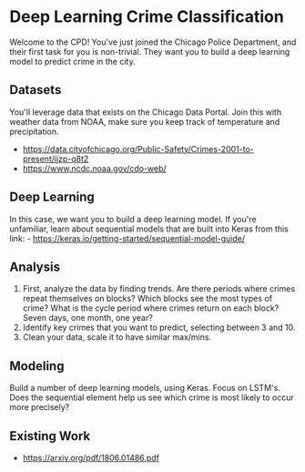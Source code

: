 # Deep Learning Crime Classification
Welcome to the CPD! You've just joined the Chicago Police Department, and their first task for you is non-trivial. They want you to build a deep learning model to predict crime in the city.

## Datasets
You'll leverage data that exists on the Chicago Data Portal. Join this with weather data from NOAA, make sure you keep track of temperature and precipitation. 
- https://data.cityofchicago.org/Public-Safety/Crimes-2001-to-present/ijzp-q8t2  
 - https://www.ncdc.noaa.gov/cdo-web/ 

## Deep Learning
In this case, we want you to build a deep learning model. If you're unfamiliar, learn about sequential models that are built into Keras from this link:
    - https://keras.io/getting-started/sequential-model-guide/ 

## Analysis
1. First, analyze the data by finding trends. Are there periods where crimes repeat themselves on blocks? Which blocks see the most types of crime? What is the cycle period where crimes return on each block? Seven days, one month, one year?
2. Identify key crimes that you want to predict, selecting between 3 and 10. 
3. Clean your data, scale it to have similar max/mins. 

## Modeling
Build a number of deep learning models, using Keras. Focus on LSTM's. Does the sequential element help us see which crime is most likely to occur more precisely?

## Existing Work
- https://arxiv.org/pdf/1806.01486.pdf  

